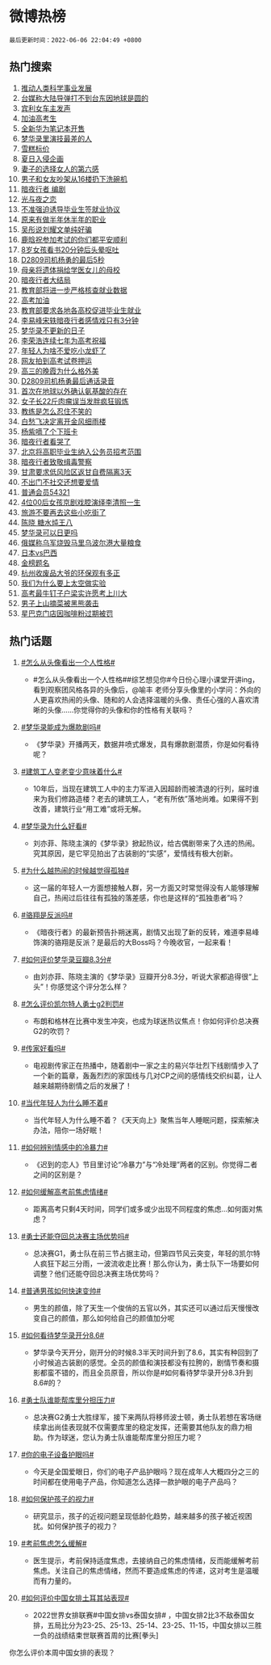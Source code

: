 # 微博热榜

`最后更新时间：2022-06-06 22:04:49 +0800`

## 热门搜索

1. [推动人类科学事业发展](https://m.weibo.cn/search?containerid=100103type%3D1%26t%3D10%26q%3D%23%E6%8E%A8%E5%8A%A8%E4%BA%BA%E7%B1%BB%E7%A7%91%E5%AD%A6%E4%BA%8B%E4%B8%9A%E5%8F%91%E5%B1%95%23&stream_entry_id=51&isnewpage=1&extparam=seat%3D1%26filter_type%3Drealtimehot%26c_type%3D51%26pos%3D0%26dgr%3D0%26cate%3D10103%26display_time%3D1654524287%26pre_seqid%3D1654524226250014740313&luicode=10000011&lfid=106003type%253D25%2526t%253D3%2526disable_hot%253D1%2526filter_type%253Drealtimehot)
1. [台媒称大陆导弹打不到台东因地球是圆的](https://m.weibo.cn/search?containerid=100103type%3D1%26t%3D10%26q%3D%23%E5%8F%B0%E5%AA%92%E7%A7%B0%E5%A4%A7%E9%99%86%E5%AF%BC%E5%BC%B9%E6%89%93%E4%B8%8D%E5%88%B0%E5%8F%B0%E4%B8%9C%E5%9B%A0%E5%9C%B0%E7%90%83%E6%98%AF%E5%9C%86%E7%9A%84%23&stream_entry_id=31&isnewpage=1&extparam=seat%3D1%26dgr%3D0%26flag%3D1%26cate%3D0%26filter_type%3Drealtimehot%26c_type%3D31%26pos%3D0%26realpos%3D1%26lcate%3D5001%26display_time%3D1654524287%26pre_seqid%3D1654524226250014740313&luicode=10000011&lfid=106003type%253D25%2526t%253D3%2526disable_hot%253D1%2526filter_type%253Drealtimehot)
1. [宾利女车主发声](https://m.weibo.cn/search?containerid=100103type%3D1%26t%3D10%26q%3D%23%E5%AE%BE%E5%88%A9%E5%A5%B3%E8%BD%A6%E4%B8%BB%E5%8F%91%E5%A3%B0%23&stream_entry_id=31&isnewpage=1&extparam=seat%3D1%26dgr%3D0%26flag%3D1%26cate%3D0%26filter_type%3Drealtimehot%26c_type%3D31%26pos%3D1%26realpos%3D2%26lcate%3D5001%26display_time%3D1654524287%26pre_seqid%3D1654524226250014740313&luicode=10000011&lfid=106003type%253D25%2526t%253D3%2526disable_hot%253D1%2526filter_type%253Drealtimehot)
1. [加油高考生](https://m.weibo.cn/search?containerid=100103type%3D1%26t%3D10%26q%3D%23%E5%8A%A0%E6%B2%B9%E9%AB%98%E8%80%83%E7%94%9F%23&stream_entry_id=31&isnewpage=1&extparam=seat%3D1%26dgr%3D0%26flag%3D16%26cate%3D0%26filter_type%3Drealtimehot%26c_type%3D31%26pos%3D2%26realpos%3D3%26lcate%3D5001%26display_time%3D1654524287%26pre_seqid%3D1654524226250014740313&luicode=10000011&lfid=106003type%253D25%2526t%253D3%2526disable_hot%253D1%2526filter_type%253Drealtimehot)
1. [全新华为笔记本开售](https://m.weibo.cn/search?containerid=100103type%3D1%26t%3D10%26q%3D%23%E5%85%A8%E6%96%B0%E5%8D%8E%E4%B8%BA%E7%AC%94%E8%AE%B0%E6%9C%AC%E5%BC%80%E5%94%AE%23&stream_entry_id=31&isnewpage=1&extparam=seat%3D1%26adid%3D155985%26dgr%3D0%26cate%3D0%26filter_type%3Drealtimehot%26c_type%3D31%26pos%3D3%26lcate%3D5001%26topic_ad%3D1%26display_time%3D1654524287%26pre_seqid%3D1654524226250014740313&luicode=10000011&lfid=106003type%253D25%2526t%253D3%2526disable_hot%253D1%2526filter_type%253Drealtimehot)
1. [梦华录里演技最差的人](https://m.weibo.cn/search?containerid=100103type%3D1%26t%3D10%26q%3D%23%E6%A2%A6%E5%8D%8E%E5%BD%95%E9%87%8C%E6%BC%94%E6%8A%80%E6%9C%80%E5%B7%AE%E7%9A%84%E4%BA%BA%23&stream_entry_id=31&isnewpage=1&extparam=seat%3D1%26dgr%3D0%26flag%3D16%26cate%3D0%26filter_type%3Drealtimehot%26c_type%3D31%26pos%3D4%26realpos%3D4%26lcate%3D5001%26display_time%3D1654524287%26pre_seqid%3D1654524226250014740313&luicode=10000011&lfid=106003type%253D25%2526t%253D3%2526disable_hot%253D1%2526filter_type%253Drealtimehot)
1. [雪糕标价](https://m.weibo.cn/search?containerid=100103type%3D1%26t%3D10%26q%3D%E9%9B%AA%E7%B3%95%E6%A0%87%E4%BB%B7&stream_entry_id=31&isnewpage=1&extparam=seat%3D1%26dgr%3D0%26flag%3D1%26cate%3D0%26filter_type%3Drealtimehot%26c_type%3D31%26pos%3D5%26realpos%3D5%26lcate%3D5001%26display_time%3D1654524287%26pre_seqid%3D1654524226250014740313&luicode=10000011&lfid=106003type%253D25%2526t%253D3%2526disable_hot%253D1%2526filter_type%253Drealtimehot)
1. [夏日入侵企画](https://m.weibo.cn/search?containerid=100103type%3D1%26t%3D10%26q%3D%E5%A4%8F%E6%97%A5%E5%85%A5%E4%BE%B5%E4%BC%81%E7%94%BB&stream_entry_id=31&isnewpage=1&extparam=seat%3D1%26dgr%3D0%26flag%3D1%26cate%3D0%26filter_type%3Drealtimehot%26c_type%3D31%26pos%3D6%26realpos%3D6%26lcate%3D5001%26display_time%3D1654524287%26pre_seqid%3D1654524226250014740313&luicode=10000011&lfid=106003type%253D25%2526t%253D3%2526disable_hot%253D1%2526filter_type%253Drealtimehot)
1. [妻子的选择女人的第六感](https://m.weibo.cn/search?containerid=100103type%3D1%26t%3D10%26q%3D%23%E5%A6%BB%E5%AD%90%E7%9A%84%E9%80%89%E6%8B%A9%E5%A5%B3%E4%BA%BA%E7%9A%84%E7%AC%AC%E5%85%AD%E6%84%9F%23&stream_entry_id=31&isnewpage=1&extparam=seat%3D1%26adid%3D156707%26dgr%3D0%26cate%3D0%26filter_type%3Drealtimehot%26c_type%3D31%26pos%3D7%26lcate%3D5001%26display_time%3D1654524287%26pre_seqid%3D1654524226250014740313&luicode=10000011&lfid=106003type%253D25%2526t%253D3%2526disable_hot%253D1%2526filter_type%253Drealtimehot)
1. [男子和女友吵架从16楼扔下洗碗机](https://m.weibo.cn/search?containerid=100103type%3D1%26t%3D10%26q%3D%23%E7%94%B7%E5%AD%90%E5%92%8C%E5%A5%B3%E5%8F%8B%E5%90%B5%E6%9E%B6%E4%BB%8E16%E6%A5%BC%E6%89%94%E4%B8%8B%E6%B4%97%E7%A2%97%E6%9C%BA%23&stream_entry_id=31&isnewpage=1&extparam=seat%3D1%26dgr%3D0%26flag%3D0%26cate%3D0%26filter_type%3Drealtimehot%26c_type%3D31%26pos%3D8%26realpos%3D7%26lcate%3D5001%26display_time%3D1654524287%26pre_seqid%3D1654524226250014740313&luicode=10000011&lfid=106003type%253D25%2526t%253D3%2526disable_hot%253D1%2526filter_type%253Drealtimehot)
1. [暗夜行者 编剧](https://m.weibo.cn/search?containerid=100103type%3D1%26t%3D10%26q%3D%E6%9A%97%E5%A4%9C%E8%A1%8C%E8%80%85+%E7%BC%96%E5%89%A7&stream_entry_id=31&isnewpage=1&extparam=seat%3D1%26dgr%3D0%26flag%3D1%26cate%3D0%26filter_type%3Drealtimehot%26c_type%3D31%26pos%3D9%26realpos%3D8%26lcate%3D5001%26display_time%3D1654524287%26pre_seqid%3D1654524226250014740313&luicode=10000011&lfid=106003type%253D25%2526t%253D3%2526disable_hot%253D1%2526filter_type%253Drealtimehot)
1. [光与夜之恋](https://m.weibo.cn/search?containerid=100103type%3D1%26t%3D10%26q%3D%E5%85%89%E4%B8%8E%E5%A4%9C%E4%B9%8B%E6%81%8B&stream_entry_id=31&isnewpage=1&extparam=seat%3D1%26dgr%3D0%26flag%3D1%26cate%3D0%26filter_type%3Drealtimehot%26c_type%3D31%26pos%3D10%26realpos%3D9%26lcate%3D5001%26display_time%3D1654524287%26pre_seqid%3D1654524226250014740313&luicode=10000011&lfid=106003type%253D25%2526t%253D3%2526disable_hot%253D1%2526filter_type%253Drealtimehot)
1. [不准强迫诱导毕业生签就业协议](https://m.weibo.cn/search?containerid=100103type%3D1%26t%3D10%26q%3D%23%E4%B8%8D%E5%87%86%E5%BC%BA%E8%BF%AB%E8%AF%B1%E5%AF%BC%E6%AF%95%E4%B8%9A%E7%94%9F%E7%AD%BE%E5%B0%B1%E4%B8%9A%E5%8D%8F%E8%AE%AE%23&stream_entry_id=31&isnewpage=1&extparam=seat%3D1%26dgr%3D0%26flag%3D0%26cate%3D0%26filter_type%3Drealtimehot%26c_type%3D31%26pos%3D11%26realpos%3D10%26lcate%3D5001%26display_time%3D1654524287%26pre_seqid%3D1654524226250014740313&luicode=10000011&lfid=106003type%253D25%2526t%253D3%2526disable_hot%253D1%2526filter_type%253Drealtimehot)
1. [原来有做半年休半年的职业](https://m.weibo.cn/search?containerid=100103type%3D1%26t%3D10%26q%3D%23%E5%8E%9F%E6%9D%A5%E6%9C%89%E5%81%9A%E5%8D%8A%E5%B9%B4%E4%BC%91%E5%8D%8A%E5%B9%B4%E7%9A%84%E8%81%8C%E4%B8%9A%23&stream_entry_id=31&isnewpage=1&extparam=seat%3D1%26dgr%3D0%26flag%3D0%26cate%3D0%26filter_type%3Drealtimehot%26c_type%3D31%26pos%3D12%26realpos%3D11%26lcate%3D5001%26display_time%3D1654524287%26pre_seqid%3D1654524226250014740313&luicode=10000011&lfid=106003type%253D25%2526t%253D3%2526disable_hot%253D1%2526filter_type%253Drealtimehot)
1. [吴彤说刘耀文单纯好骗](https://m.weibo.cn/search?containerid=100103type%3D1%26t%3D10%26q%3D%23%E5%90%B4%E5%BD%A4%E8%AF%B4%E5%88%98%E8%80%80%E6%96%87%E5%8D%95%E7%BA%AF%E5%A5%BD%E9%AA%97%23&stream_entry_id=31&isnewpage=1&extparam=seat%3D1%26dgr%3D0%26flag%3D1%26cate%3D0%26filter_type%3Drealtimehot%26c_type%3D31%26pos%3D13%26realpos%3D12%26lcate%3D5001%26display_time%3D1654524287%26pre_seqid%3D1654524226250014740313&luicode=10000011&lfid=106003type%253D25%2526t%253D3%2526disable_hot%253D1%2526filter_type%253Drealtimehot)
1. [鹿晗祝参加考试的你们都平安顺利](https://m.weibo.cn/search?containerid=100103type%3D1%26t%3D10%26q%3D%23%E9%B9%BF%E6%99%97%E7%A5%9D%E5%8F%82%E5%8A%A0%E8%80%83%E8%AF%95%E7%9A%84%E4%BD%A0%E4%BB%AC%E9%83%BD%E5%B9%B3%E5%AE%89%E9%A1%BA%E5%88%A9%23&stream_entry_id=31&isnewpage=1&extparam=seat%3D1%26dgr%3D0%26flag%3D1%26cate%3D0%26filter_type%3Drealtimehot%26c_type%3D31%26pos%3D14%26realpos%3D13%26lcate%3D5001%26display_time%3D1654524287%26pre_seqid%3D1654524226250014740313&luicode=10000011&lfid=106003type%253D25%2526t%253D3%2526disable_hot%253D1%2526filter_type%253Drealtimehot)
1. [8岁女孩看书20分钟后头晕呕吐](https://m.weibo.cn/search?containerid=100103type%3D1%26t%3D10%26q%3D%238%E5%B2%81%E5%A5%B3%E5%AD%A9%E7%9C%8B%E4%B9%A620%E5%88%86%E9%92%9F%E5%90%8E%E5%A4%B4%E6%99%95%E5%91%95%E5%90%90%23&stream_entry_id=31&isnewpage=1&extparam=seat%3D1%26dgr%3D0%26flag%3D1%26cate%3D0%26filter_type%3Drealtimehot%26c_type%3D31%26pos%3D15%26realpos%3D14%26lcate%3D5001%26display_time%3D1654524287%26pre_seqid%3D1654524226250014740313&luicode=10000011&lfid=106003type%253D25%2526t%253D3%2526disable_hot%253D1%2526filter_type%253Drealtimehot)
1. [D2809司机杨勇的最后5秒](https://m.weibo.cn/search?containerid=100103type%3D1%26t%3D10%26q%3D%23D2809%E5%8F%B8%E6%9C%BA%E6%9D%A8%E5%8B%87%E7%9A%84%E6%9C%80%E5%90%8E5%E7%A7%92%23&stream_entry_id=31&isnewpage=1&extparam=seat%3D1%26adid%3D156840%26dgr%3D0%26flag%3D0%26cate%3D0%26filter_type%3Drealtimehot%26c_type%3D31%26pos%3D16%26realpos%3D15%26lcate%3D5001%26display_time%3D1654524287%26pre_seqid%3D1654524226250014740313&luicode=10000011&lfid=106003type%253D25%2526t%253D3%2526disable_hot%253D1%2526filter_type%253Drealtimehot)
1. [母亲将遗体捐给学医女儿的母校](https://m.weibo.cn/search?containerid=100103type%3D1%26t%3D10%26q%3D%23%E6%AF%8D%E4%BA%B2%E5%B0%86%E9%81%97%E4%BD%93%E6%8D%90%E7%BB%99%E5%AD%A6%E5%8C%BB%E5%A5%B3%E5%84%BF%E7%9A%84%E6%AF%8D%E6%A0%A1%23&stream_entry_id=31&isnewpage=1&extparam=seat%3D1%26dgr%3D0%26flag%3D1%26cate%3D0%26filter_type%3Drealtimehot%26c_type%3D31%26pos%3D17%26realpos%3D16%26lcate%3D5001%26display_time%3D1654524287%26pre_seqid%3D1654524226250014740313&luicode=10000011&lfid=106003type%253D25%2526t%253D3%2526disable_hot%253D1%2526filter_type%253Drealtimehot)
1. [暗夜行者大结局](http://m.weibo.cn/c/wbox?&id=j84w2uenjc&roomid=10158&q=%23%E6%9A%97%E5%A4%9C%E8%A1%8C%E8%80%85%E5%A4%A7%E7%BB%93%E5%B1%80%23&extparam=seat%3D1%26dgr%3D0%26flag%3D1%26cate%3D0%26filter_type%3Drealtimehot%26c_type%3D31%26pos%3D18%26realpos%3D17%26lcate%3D5001%26display_time%3D1654524287%26pre_seqid%3D1654524226250014740313&luicode=10000011&lfid=106003type%253D25%2526t%253D3%2526disable_hot%253D1%2526filter_type%253Drealtimehot)
1. [教育部将进一步严格核查就业数据](https://m.weibo.cn/search?containerid=100103type%3D1%26t%3D10%26q%3D%23%E6%95%99%E8%82%B2%E9%83%A8%E5%B0%86%E8%BF%9B%E4%B8%80%E6%AD%A5%E4%B8%A5%E6%A0%BC%E6%A0%B8%E6%9F%A5%E5%B0%B1%E4%B8%9A%E6%95%B0%E6%8D%AE%23&stream_entry_id=31&isnewpage=1&extparam=seat%3D1%26dgr%3D0%26flag%3D1%26cate%3D0%26filter_type%3Drealtimehot%26c_type%3D31%26pos%3D19%26realpos%3D18%26lcate%3D5001%26display_time%3D1654524287%26pre_seqid%3D1654524226250014740313&luicode=10000011&lfid=106003type%253D25%2526t%253D3%2526disable_hot%253D1%2526filter_type%253Drealtimehot)
1. [高考加油](https://m.weibo.cn/search?containerid=100103type%3D1%26t%3D10%26q%3D%E9%AB%98%E8%80%83%E5%8A%A0%E6%B2%B9&stream_entry_id=31&isnewpage=1&extparam=seat%3D1%26dgr%3D0%26flag%3D1%26cate%3D0%26filter_type%3Drealtimehot%26c_type%3D31%26pos%3D20%26realpos%3D19%26lcate%3D5001%26display_time%3D1654524287%26pre_seqid%3D1654524226250014740313&luicode=10000011&lfid=106003type%253D25%2526t%253D3%2526disable_hot%253D1%2526filter_type%253Drealtimehot)
1. [教育部要求各地各高校促进毕业生就业](https://m.weibo.cn/search?containerid=100103type%3D1%26t%3D10%26q%3D%23%E6%95%99%E8%82%B2%E9%83%A8%E8%A6%81%E6%B1%82%E5%90%84%E5%9C%B0%E5%90%84%E9%AB%98%E6%A0%A1%E4%BF%83%E8%BF%9B%E6%AF%95%E4%B8%9A%E7%94%9F%E5%B0%B1%E4%B8%9A%23&stream_entry_id=31&isnewpage=1&extparam=seat%3D1%26dgr%3D0%26flag%3D0%26cate%3D0%26filter_type%3Drealtimehot%26c_type%3D31%26pos%3D21%26realpos%3D20%26lcate%3D5001%26display_time%3D1654524287%26pre_seqid%3D1654524226250014740313&luicode=10000011&lfid=106003type%253D25%2526t%253D3%2526disable_hot%253D1%2526filter_type%253Drealtimehot)
1. [李易峰宋轶暗夜行者感情戏只有3分钟](https://m.weibo.cn/search?containerid=100103type%3D1%26t%3D10%26q%3D%23%E6%9D%8E%E6%98%93%E5%B3%B0%E5%AE%8B%E8%BD%B6%E6%9A%97%E5%A4%9C%E8%A1%8C%E8%80%85%E6%84%9F%E6%83%85%E6%88%8F%E5%8F%AA%E6%9C%893%E5%88%86%E9%92%9F%23&stream_entry_id=31&isnewpage=1&extparam=seat%3D1%26dgr%3D0%26flag%3D1%26cate%3D0%26filter_type%3Drealtimehot%26c_type%3D31%26pos%3D22%26realpos%3D21%26lcate%3D5001%26display_time%3D1654524287%26pre_seqid%3D1654524226250014740313&luicode=10000011&lfid=106003type%253D25%2526t%253D3%2526disable_hot%253D1%2526filter_type%253Drealtimehot)
1. [梦华录不更新的日子](https://m.weibo.cn/search?containerid=100103type%3D1%26t%3D10%26q%3D%23%E6%A2%A6%E5%8D%8E%E5%BD%95%E4%B8%8D%E6%9B%B4%E6%96%B0%E7%9A%84%E6%97%A5%E5%AD%90%23&stream_entry_id=31&isnewpage=1&extparam=seat%3D1%26dgr%3D0%26flag%3D1%26cate%3D0%26filter_type%3Drealtimehot%26c_type%3D31%26pos%3D23%26realpos%3D22%26lcate%3D5001%26display_time%3D1654524287%26pre_seqid%3D1654524226250014740313&luicode=10000011&lfid=106003type%253D25%2526t%253D3%2526disable_hot%253D1%2526filter_type%253Drealtimehot)
1. [李荣浩连续七年为高考祝福](https://m.weibo.cn/search?containerid=100103type%3D1%26t%3D10%26q%3D%23%E6%9D%8E%E8%8D%A3%E6%B5%A9%E8%BF%9E%E7%BB%AD%E4%B8%83%E5%B9%B4%E4%B8%BA%E9%AB%98%E8%80%83%E7%A5%9D%E7%A6%8F%23&stream_entry_id=31&isnewpage=1&extparam=seat%3D1%26dgr%3D0%26flag%3D0%26cate%3D0%26filter_type%3Drealtimehot%26c_type%3D31%26pos%3D24%26realpos%3D23%26lcate%3D5001%26display_time%3D1654524287%26pre_seqid%3D1654524226250014740313&luicode=10000011&lfid=106003type%253D25%2526t%253D3%2526disable_hot%253D1%2526filter_type%253Drealtimehot)
1. [年轻人为啥不爱吃小龙虾了](https://m.weibo.cn/search?containerid=100103type%3D1%26t%3D10%26q%3D%23%E5%B9%B4%E8%BD%BB%E4%BA%BA%E4%B8%BA%E5%95%A5%E4%B8%8D%E7%88%B1%E5%90%83%E5%B0%8F%E9%BE%99%E8%99%BE%E4%BA%86%23&stream_entry_id=31&isnewpage=1&extparam=seat%3D1%26dgr%3D0%26flag%3D1%26cate%3D0%26filter_type%3Drealtimehot%26c_type%3D31%26pos%3D25%26realpos%3D24%26lcate%3D5001%26display_time%3D1654524287%26pre_seqid%3D1654524226250014740313&luicode=10000011&lfid=106003type%253D25%2526t%253D3%2526disable_hot%253D1%2526filter_type%253Drealtimehot)
1. [网友拍到高考试卷押运](https://m.weibo.cn/search?containerid=100103type%3D1%26t%3D10%26q%3D%23%E7%BD%91%E5%8F%8B%E6%8B%8D%E5%88%B0%E9%AB%98%E8%80%83%E8%AF%95%E5%8D%B7%E6%8A%BC%E8%BF%90%23&stream_entry_id=31&isnewpage=1&extparam=seat%3D1%26dgr%3D0%26flag%3D2%26cate%3D0%26filter_type%3Drealtimehot%26c_type%3D31%26pos%3D26%26realpos%3D25%26lcate%3D5001%26display_time%3D1654524287%26pre_seqid%3D1654524226250014740313&luicode=10000011&lfid=106003type%253D25%2526t%253D3%2526disable_hot%253D1%2526filter_type%253Drealtimehot)
1. [高三的晚霞为什么格外美](https://m.weibo.cn/search?containerid=100103type%3D1%26t%3D10%26q%3D%23%E9%AB%98%E4%B8%89%E7%9A%84%E6%99%9A%E9%9C%9E%E4%B8%BA%E4%BB%80%E4%B9%88%E6%A0%BC%E5%A4%96%E7%BE%8E%23&stream_entry_id=31&isnewpage=1&extparam=seat%3D1%26dgr%3D0%26flag%3D0%26cate%3D0%26filter_type%3Drealtimehot%26c_type%3D31%26pos%3D27%26realpos%3D26%26lcate%3D5001%26display_time%3D1654524287%26pre_seqid%3D1654524226250014740313&luicode=10000011&lfid=106003type%253D25%2526t%253D3%2526disable_hot%253D1%2526filter_type%253Drealtimehot)
1. [D2809司机杨勇最后通话录音](https://m.weibo.cn/search?containerid=100103type%3D1%26t%3D10%26q%3D%23D2809%E5%8F%B8%E6%9C%BA%E6%9D%A8%E5%8B%87%E6%9C%80%E5%90%8E%E9%80%9A%E8%AF%9D%E5%BD%95%E9%9F%B3%23&stream_entry_id=31&isnewpage=1&extparam=seat%3D1%26dgr%3D0%26flag%3D0%26cate%3D0%26filter_type%3Drealtimehot%26c_type%3D31%26pos%3D28%26realpos%3D27%26lcate%3D5001%26display_time%3D1654524287%26pre_seqid%3D1654524226250014740313&luicode=10000011&lfid=106003type%253D25%2526t%253D3%2526disable_hot%253D1%2526filter_type%253Drealtimehot)
1. [首次在地球以外确认氨基酸的存在](https://m.weibo.cn/search?containerid=100103type%3D1%26t%3D10%26q%3D%23%E9%A6%96%E6%AC%A1%E5%9C%A8%E5%9C%B0%E7%90%83%E4%BB%A5%E5%A4%96%E7%A1%AE%E8%AE%A4%E6%B0%A8%E5%9F%BA%E9%85%B8%E7%9A%84%E5%AD%98%E5%9C%A8%23&stream_entry_id=31&isnewpage=1&extparam=seat%3D1%26dgr%3D0%26flag%3D0%26cate%3D0%26filter_type%3Drealtimehot%26c_type%3D31%26pos%3D29%26realpos%3D28%26lcate%3D5001%26display_time%3D1654524287%26pre_seqid%3D1654524226250014740313&luicode=10000011&lfid=106003type%253D25%2526t%253D3%2526disable_hot%253D1%2526filter_type%253Drealtimehot)
1. [女子长22斤肉瘤误当发胖疯狂锻炼](https://m.weibo.cn/search?containerid=100103type%3D1%26t%3D10%26q%3D%23%E5%A5%B3%E5%AD%90%E9%95%BF22%E6%96%A4%E8%82%89%E7%98%A4%E8%AF%AF%E5%BD%93%E5%8F%91%E8%83%96%E7%96%AF%E7%8B%82%E9%94%BB%E7%82%BC%23&stream_entry_id=31&isnewpage=1&extparam=seat%3D1%26dgr%3D0%26flag%3D0%26cate%3D0%26filter_type%3Drealtimehot%26c_type%3D31%26pos%3D30%26realpos%3D29%26lcate%3D5001%26display_time%3D1654524287%26pre_seqid%3D1654524226250014740313&luicode=10000011&lfid=106003type%253D25%2526t%253D3%2526disable_hot%253D1%2526filter_type%253Drealtimehot)
1. [教练是怎么忍住不笑的](https://m.weibo.cn/search?containerid=100103type%3D1%26t%3D10%26q%3D%23%E6%95%99%E7%BB%83%E6%98%AF%E6%80%8E%E4%B9%88%E5%BF%8D%E4%BD%8F%E4%B8%8D%E7%AC%91%E7%9A%84%23&stream_entry_id=31&isnewpage=1&extparam=seat%3D1%26dgr%3D0%26flag%3D1%26cate%3D0%26filter_type%3Drealtimehot%26c_type%3D31%26pos%3D31%26realpos%3D30%26lcate%3D5001%26display_time%3D1654524287%26pre_seqid%3D1654524226250014740313&luicode=10000011&lfid=106003type%253D25%2526t%253D3%2526disable_hot%253D1%2526filter_type%253Drealtimehot)
1. [白愁飞决定离开金风细雨楼](https://m.weibo.cn/search?containerid=100103type%3D1%26t%3D10%26q%3D%23%E7%99%BD%E6%84%81%E9%A3%9E%E5%86%B3%E5%AE%9A%E7%A6%BB%E5%BC%80%E9%87%91%E9%A3%8E%E7%BB%86%E9%9B%A8%E6%A5%BC%23&stream_entry_id=31&isnewpage=1&extparam=seat%3D1%26dgr%3D0%26flag%3D1%26cate%3D0%26filter_type%3Drealtimehot%26c_type%3D31%26pos%3D32%26realpos%3D31%26lcate%3D5001%26display_time%3D1654524287%26pre_seqid%3D1654524226250014740313&luicode=10000011&lfid=106003type%253D25%2526t%253D3%2526disable_hot%253D1%2526filter_type%253Drealtimehot)
1. [杨紫嘀了个下班卡](https://m.weibo.cn/search?containerid=100103type%3D1%26t%3D10%26q%3D%23%E6%9D%A8%E7%B4%AB%E5%98%80%E4%BA%86%E4%B8%AA%E4%B8%8B%E7%8F%AD%E5%8D%A1%23&stream_entry_id=31&isnewpage=1&extparam=seat%3D1%26dgr%3D0%26flag%3D1%26cate%3D0%26filter_type%3Drealtimehot%26c_type%3D31%26pos%3D33%26realpos%3D32%26lcate%3D5001%26display_time%3D1654524287%26pre_seqid%3D1654524226250014740313&luicode=10000011&lfid=106003type%253D25%2526t%253D3%2526disable_hot%253D1%2526filter_type%253Drealtimehot)
1. [暗夜行者看哭了](https://m.weibo.cn/search?containerid=100103type%3D1%26t%3D10%26q%3D%E6%9A%97%E5%A4%9C%E8%A1%8C%E8%80%85%E7%9C%8B%E5%93%AD%E4%BA%86&stream_entry_id=31&isnewpage=1&extparam=seat%3D1%26dgr%3D0%26flag%3D1%26cate%3D0%26filter_type%3Drealtimehot%26c_type%3D31%26pos%3D34%26realpos%3D33%26lcate%3D5001%26display_time%3D1654524287%26pre_seqid%3D1654524226250014740313&luicode=10000011&lfid=106003type%253D25%2526t%253D3%2526disable_hot%253D1%2526filter_type%253Drealtimehot)
1. [北京将高职毕业生纳入公务员招考范围](https://m.weibo.cn/search?containerid=100103type%3D1%26t%3D10%26q%3D%23%E5%8C%97%E4%BA%AC%E5%B0%86%E9%AB%98%E8%81%8C%E6%AF%95%E4%B8%9A%E7%94%9F%E7%BA%B3%E5%85%A5%E5%85%AC%E5%8A%A1%E5%91%98%E6%8B%9B%E8%80%83%E8%8C%83%E5%9B%B4%23&stream_entry_id=31&isnewpage=1&extparam=seat%3D1%26dgr%3D0%26flag%3D0%26cate%3D0%26filter_type%3Drealtimehot%26c_type%3D31%26pos%3D35%26realpos%3D34%26lcate%3D5001%26display_time%3D1654524287%26pre_seqid%3D1654524226250014740313&luicode=10000011&lfid=106003type%253D25%2526t%253D3%2526disable_hot%253D1%2526filter_type%253Drealtimehot)
1. [暗夜行者致敬缉毒警察](https://m.weibo.cn/search?containerid=100103type%3D1%26t%3D10%26q%3D%E6%9A%97%E5%A4%9C%E8%A1%8C%E8%80%85%E8%87%B4%E6%95%AC%E7%BC%89%E6%AF%92%E8%AD%A6%E5%AF%9F&stream_entry_id=31&isnewpage=1&extparam=seat%3D1%26dgr%3D0%26flag%3D1%26cate%3D0%26filter_type%3Drealtimehot%26c_type%3D31%26pos%3D36%26realpos%3D35%26lcate%3D5001%26display_time%3D1654524287%26pre_seqid%3D1654524226250014740313&luicode=10000011&lfid=106003type%253D25%2526t%253D3%2526disable_hot%253D1%2526filter_type%253Drealtimehot)
1. [甘肃要求低风险区返甘自费隔离3天](https://m.weibo.cn/search?containerid=100103type%3D1%26t%3D10%26q%3D%23%E7%94%98%E8%82%83%E8%A6%81%E6%B1%82%E4%BD%8E%E9%A3%8E%E9%99%A9%E5%8C%BA%E8%BF%94%E7%94%98%E8%87%AA%E8%B4%B9%E9%9A%94%E7%A6%BB3%E5%A4%A9%23&stream_entry_id=31&isnewpage=1&extparam=seat%3D1%26dgr%3D0%26flag%3D1%26cate%3D0%26filter_type%3Drealtimehot%26c_type%3D31%26pos%3D37%26realpos%3D36%26lcate%3D5001%26display_time%3D1654524287%26pre_seqid%3D1654524226250014740313&luicode=10000011&lfid=106003type%253D25%2526t%253D3%2526disable_hot%253D1%2526filter_type%253Drealtimehot)
1. [不出门不社交还想要爱情](https://m.weibo.cn/search?containerid=100103type%3D1%26t%3D10%26q%3D%23%E4%B8%8D%E5%87%BA%E9%97%A8%E4%B8%8D%E7%A4%BE%E4%BA%A4%E8%BF%98%E6%83%B3%E8%A6%81%E7%88%B1%E6%83%85%23&stream_entry_id=31&isnewpage=1&extparam=seat%3D1%26dgr%3D0%26flag%3D0%26cate%3D0%26filter_type%3Drealtimehot%26c_type%3D31%26pos%3D38%26realpos%3D37%26lcate%3D5001%26display_time%3D1654524287%26pre_seqid%3D1654524226250014740313&luicode=10000011&lfid=106003type%253D25%2526t%253D3%2526disable_hot%253D1%2526filter_type%253Drealtimehot)
1. [普通会员54321](https://m.weibo.cn/search?containerid=100103type%3D1%26t%3D10%26q%3D%E6%99%AE%E9%80%9A%E4%BC%9A%E5%91%9854321&stream_entry_id=31&isnewpage=1&extparam=seat%3D1%26dgr%3D0%26flag%3D1%26cate%3D0%26filter_type%3Drealtimehot%26c_type%3D31%26pos%3D39%26realpos%3D38%26lcate%3D5001%26display_time%3D1654524287%26pre_seqid%3D1654524226250014740313&luicode=10000011&lfid=106003type%253D25%2526t%253D3%2526disable_hot%253D1%2526filter_type%253Drealtimehot)
1. [4位00后女孩京剧戏腔演绎李清照一生](https://m.weibo.cn/search?containerid=100103type%3D1%26t%3D10%26q%3D%234%E4%BD%8D00%E5%90%8E%E5%A5%B3%E5%AD%A9%E4%BA%AC%E5%89%A7%E6%88%8F%E8%85%94%E6%BC%94%E7%BB%8E%E6%9D%8E%E6%B8%85%E7%85%A7%E4%B8%80%E7%94%9F%23&stream_entry_id=31&isnewpage=1&extparam=seat%3D1%26dgr%3D0%26flag%3D1%26cate%3D0%26filter_type%3Drealtimehot%26c_type%3D31%26pos%3D40%26realpos%3D39%26lcate%3D5001%26display_time%3D1654524287%26pre_seqid%3D1654524226250014740313&luicode=10000011&lfid=106003type%253D25%2526t%253D3%2526disable_hot%253D1%2526filter_type%253Drealtimehot)
1. [旅游不要再去这些小吃街了](https://m.weibo.cn/search?containerid=100103type%3D1%26t%3D10%26q%3D%23%E6%97%85%E6%B8%B8%E4%B8%8D%E8%A6%81%E5%86%8D%E5%8E%BB%E8%BF%99%E4%BA%9B%E5%B0%8F%E5%90%83%E8%A1%97%E4%BA%86%23&stream_entry_id=31&isnewpage=1&extparam=seat%3D1%26dgr%3D0%26flag%3D0%26cate%3D0%26filter_type%3Drealtimehot%26c_type%3D31%26pos%3D41%26realpos%3D40%26lcate%3D5001%26display_time%3D1654524287%26pre_seqid%3D1654524226250014740313&luicode=10000011&lfid=106003type%253D25%2526t%253D3%2526disable_hot%253D1%2526filter_type%253Drealtimehot)
1. [陈晓 糖水炖王八](https://m.weibo.cn/search?containerid=100103type%3D1%26t%3D10%26q%3D%E9%99%88%E6%99%93+%E7%B3%96%E6%B0%B4%E7%82%96%E7%8E%8B%E5%85%AB&stream_entry_id=31&isnewpage=1&extparam=seat%3D1%26dgr%3D0%26flag%3D0%26cate%3D0%26filter_type%3Drealtimehot%26c_type%3D31%26pos%3D42%26realpos%3D41%26lcate%3D5001%26display_time%3D1654524287%26pre_seqid%3D1654524226250014740313&luicode=10000011&lfid=106003type%253D25%2526t%253D3%2526disable_hot%253D1%2526filter_type%253Drealtimehot)
1. [梦华录可以日更吗](https://m.weibo.cn/search?containerid=100103type%3D1%26t%3D10%26q%3D%23%E6%A2%A6%E5%8D%8E%E5%BD%95%E5%8F%AF%E4%BB%A5%E6%97%A5%E6%9B%B4%E5%90%97%23&stream_entry_id=31&isnewpage=1&extparam=seat%3D1%26dgr%3D0%26flag%3D0%26cate%3D0%26filter_type%3Drealtimehot%26c_type%3D31%26pos%3D43%26realpos%3D42%26lcate%3D5001%26display_time%3D1654524287%26pre_seqid%3D1654524226250014740313&luicode=10000011&lfid=106003type%253D25%2526t%253D3%2526disable_hot%253D1%2526filter_type%253Drealtimehot)
1. [俄媒称乌军烧毁马里乌波尔港大量粮食](https://m.weibo.cn/search?containerid=100103type%3D1%26t%3D10%26q%3D%23%E4%BF%84%E5%AA%92%E7%A7%B0%E4%B9%8C%E5%86%9B%E7%83%A7%E6%AF%81%E9%A9%AC%E9%87%8C%E4%B9%8C%E6%B3%A2%E5%B0%94%E6%B8%AF%E5%A4%A7%E9%87%8F%E7%B2%AE%E9%A3%9F%23&stream_entry_id=31&isnewpage=1&extparam=seat%3D1%26dgr%3D0%26flag%3D0%26cate%3D0%26filter_type%3Drealtimehot%26c_type%3D31%26pos%3D44%26realpos%3D43%26lcate%3D5001%26display_time%3D1654524287%26pre_seqid%3D1654524226250014740313&luicode=10000011&lfid=106003type%253D25%2526t%253D3%2526disable_hot%253D1%2526filter_type%253Drealtimehot)
1. [日本vs巴西](http://m.weibo.cn/c/wbox?&id=j84w2uenjc&roomid=10152&q=%23%E6%97%A5%E6%9C%ACvs%E5%B7%B4%E8%A5%BF%23&extparam=seat%3D1%26dgr%3D0%26flag%3D0%26cate%3D0%26filter_type%3Drealtimehot%26c_type%3D31%26pos%3D45%26realpos%3D44%26lcate%3D5001%26display_time%3D1654524287%26pre_seqid%3D1654524226250014740313&luicode=10000011&lfid=106003type%253D25%2526t%253D3%2526disable_hot%253D1%2526filter_type%253Drealtimehot)
1. [金榜题名](https://m.weibo.cn/search?containerid=100103type%3D1%26t%3D10%26q%3D%23%E9%87%91%E6%A6%9C%E9%A2%98%E5%90%8D%23&stream_entry_id=31&isnewpage=1&extparam=seat%3D1%26dgr%3D0%26flag%3D0%26cate%3D0%26filter_type%3Drealtimehot%26c_type%3D31%26pos%3D46%26realpos%3D45%26lcate%3D5001%26display_time%3D1654524287%26pre_seqid%3D1654524226250014740313&luicode=10000011&lfid=106003type%253D25%2526t%253D3%2526disable_hot%253D1%2526filter_type%253Drealtimehot)
1. [杭州收废品大爷的环保观有多正](https://m.weibo.cn/search?containerid=100103type%3D1%26t%3D10%26q%3D%23%E6%9D%AD%E5%B7%9E%E6%94%B6%E5%BA%9F%E5%93%81%E5%A4%A7%E7%88%B7%E7%9A%84%E7%8E%AF%E4%BF%9D%E8%A7%82%E6%9C%89%E5%A4%9A%E6%AD%A3%23&stream_entry_id=31&isnewpage=1&extparam=seat%3D1%26dgr%3D0%26flag%3D1%26cate%3D0%26filter_type%3Drealtimehot%26c_type%3D31%26pos%3D47%26realpos%3D46%26lcate%3D5001%26display_time%3D1654524287%26pre_seqid%3D1654524226250014740313&luicode=10000011&lfid=106003type%253D25%2526t%253D3%2526disable_hot%253D1%2526filter_type%253Drealtimehot)
1. [我们为什么要上太空做实验](https://m.weibo.cn/search?containerid=100103type%3D1%26t%3D10%26q%3D%23%E6%88%91%E4%BB%AC%E4%B8%BA%E4%BB%80%E4%B9%88%E8%A6%81%E4%B8%8A%E5%A4%AA%E7%A9%BA%E5%81%9A%E5%AE%9E%E9%AA%8C%23&stream_entry_id=31&isnewpage=1&extparam=seat%3D1%26dgr%3D0%26flag%3D1%26cate%3D0%26filter_type%3Drealtimehot%26c_type%3D31%26pos%3D48%26realpos%3D47%26lcate%3D5001%26display_time%3D1654524287%26pre_seqid%3D1654524226250014740313&luicode=10000011&lfid=106003type%253D25%2526t%253D3%2526disable_hot%253D1%2526filter_type%253Drealtimehot)
1. [高考最牛钉子户梁实许愿考上川大](https://m.weibo.cn/search?containerid=100103type%3D1%26t%3D10%26q%3D%23%E9%AB%98%E8%80%83%E6%9C%80%E7%89%9B%E9%92%89%E5%AD%90%E6%88%B7%E6%A2%81%E5%AE%9E%E8%AE%B8%E6%84%BF%E8%80%83%E4%B8%8A%E5%B7%9D%E5%A4%A7%23&stream_entry_id=31&isnewpage=1&extparam=seat%3D1%26dgr%3D0%26flag%3D0%26cate%3D0%26filter_type%3Drealtimehot%26c_type%3D31%26pos%3D49%26realpos%3D48%26lcate%3D5001%26display_time%3D1654524287%26pre_seqid%3D1654524226250014740313&luicode=10000011&lfid=106003type%253D25%2526t%253D3%2526disable_hot%253D1%2526filter_type%253Drealtimehot)
1. [男子上山摘菜被黑熊袭击](https://m.weibo.cn/search?containerid=100103type%3D1%26t%3D10%26q%3D%23%E7%94%B7%E5%AD%90%E4%B8%8A%E5%B1%B1%E6%91%98%E8%8F%9C%E8%A2%AB%E9%BB%91%E7%86%8A%E8%A2%AD%E5%87%BB%23&stream_entry_id=31&isnewpage=1&extparam=seat%3D1%26dgr%3D0%26flag%3D0%26cate%3D0%26filter_type%3Drealtimehot%26c_type%3D31%26pos%3D50%26realpos%3D49%26lcate%3D5001%26display_time%3D1654524287%26pre_seqid%3D1654524226250014740313&luicode=10000011&lfid=106003type%253D25%2526t%253D3%2526disable_hot%253D1%2526filter_type%253Drealtimehot)
1. [星巴克门店因咖啡粉过期被罚](https://m.weibo.cn/search?containerid=100103type%3D1%26t%3D10%26q%3D%23%E6%98%9F%E5%B7%B4%E5%85%8B%E9%97%A8%E5%BA%97%E5%9B%A0%E5%92%96%E5%95%A1%E7%B2%89%E8%BF%87%E6%9C%9F%E8%A2%AB%E7%BD%9A%23&stream_entry_id=31&isnewpage=1&extparam=seat%3D1%26dgr%3D0%26flag%3D0%26cate%3D0%26filter_type%3Drealtimehot%26c_type%3D31%26pos%3D51%26realpos%3D50%26lcate%3D5001%26display_time%3D1654524287%26pre_seqid%3D1654524226250014740313&luicode=10000011&lfid=106003type%253D25%2526t%253D3%2526disable_hot%253D1%2526filter_type%253Drealtimehot)

## 热门话题

1. [#怎么从头像看出一个人性格#](https://m.weibo.cn/search?containerid=231522type%3D1%26t%3D10%26q%3D%23%E6%80%8E%E4%B9%88%E4%BB%8E%E5%A4%B4%E5%83%8F%E7%9C%8B%E5%87%BA%E4%B8%80%E4%B8%AA%E4%BA%BA%E6%80%A7%E6%A0%BC%23&stream_entry_id=128&isnewpage=1&extparam=seat%3D1%26cate%3D5004%26dgr%3D0%26c_type%3D128%26pos%3D1-0-0%26unitid%3D1654494365154%26lcate%3D5004%26display_time%3D1654524289%26pre_seqid%3D165452428981302889307&luicode=10000011&lfid=231648_-_4)
    - #怎么从头像看出一个人性格##综艺想见你#今日份心理小课堂开讲ing，看到观察团风格各异的头像后，@喻丰 老师分享头像里的小学问：外向的人更喜欢热闹的头像、随和的人会选择温暖的头像、责任心强的人喜欢清晰的头像……你觉得你的头像和你的性格有关联吗？

1. [#梦华录能成为爆款剧吗#](https://m.weibo.cn/search?containerid=231522type%3D1%26t%3D10%26q%3D%23%E6%A2%A6%E5%8D%8E%E5%BD%95%E8%83%BD%E6%88%90%E4%B8%BA%E7%88%86%E6%AC%BE%E5%89%A7%E5%90%97%23&stream_entry_id=128&isnewpage=1&extparam=seat%3D1%26cate%3D5004%26dgr%3D0%26c_type%3D128%26pos%3D1-0-1%26unitid%3D44103%26lcate%3D5004%26display_time%3D1654524289%26pre_seqid%3D165452428981302889307&luicode=10000011&lfid=231648_-_4)
    - 《梦华录》开播两天，数据井喷式爆发，具有爆款剧潜质，你是如何看待呢？

1. [#建筑工人变老变少意味着什么#](https://m.weibo.cn/search?containerid=231522type%3D1%26t%3D10%26q%3D%23%E5%BB%BA%E7%AD%91%E5%B7%A5%E4%BA%BA%E5%8F%98%E8%80%81%E5%8F%98%E5%B0%91%E6%84%8F%E5%91%B3%E7%9D%80%E4%BB%80%E4%B9%88%23&stream_entry_id=128&isnewpage=1&extparam=seat%3D1%26cate%3D5004%26dgr%3D0%26c_type%3D128%26pos%3D1-0-2%26unitid%3D44127%26lcate%3D5004%26display_time%3D1654524289%26pre_seqid%3D165452428981302889307&luicode=10000011&lfid=231648_-_4)
    - 10年后，当现在建筑工人中的主力军进入因超龄而被清退的行列，届时谁来为我们修路造楼？老去的建筑工人，“老有所依”落地尚难。如果得不到改善，建筑行业“用工难”或将无解。

1. [#梦华录为什么好看#](https://m.weibo.cn/search?containerid=231522type%3D1%26t%3D10%26q%3D%23%E6%A2%A6%E5%8D%8E%E5%BD%95%E4%B8%BA%E4%BB%80%E4%B9%88%E5%A5%BD%E7%9C%8B%23&stream_entry_id=128&isnewpage=1&extparam=seat%3D1%26cate%3D5004%26dgr%3D0%26c_type%3D128%26pos%3D1-0-3%26unitid%3D44112%26lcate%3D5004%26display_time%3D1654524289%26pre_seqid%3D165452428981302889307&luicode=10000011&lfid=231648_-_4)
    - 刘亦菲、陈晓主演的《梦华录》掀起热议，给古偶剧带来了久违的热闹。究其原因，是它罕见拍出了古装剧的“实感”，爱情线有极大创新。

1. [#为什么越热闹的时候越觉得孤独#](https://m.weibo.cn/search?containerid=231522type%3D1%26t%3D10%26q%3D%23%E4%B8%BA%E4%BB%80%E4%B9%88%E8%B6%8A%E7%83%AD%E9%97%B9%E7%9A%84%E6%97%B6%E5%80%99%E8%B6%8A%E8%A7%89%E5%BE%97%E5%AD%A4%E7%8B%AC%23&stream_entry_id=128&isnewpage=1&extparam=seat%3D1%26cate%3D5004%26dgr%3D0%26c_type%3D128%26pos%3D1-0-4%26unitid%3D44122%26lcate%3D5004%26display_time%3D1654524289%26pre_seqid%3D165452428981302889307&luicode=10000011&lfid=231648_-_4)
    - 这一届的年轻人一方面想接触人群，另一方面又时常觉得没有人能够理解自己，热闹过后往往有孤独的落差感，你也是这样的“孤独患者”吗？

1. [#骆翔是反派吗#](https://m.weibo.cn/search?containerid=231522type%3D1%26t%3D10%26q%3D%23%E9%AA%86%E7%BF%94%E6%98%AF%E5%8F%8D%E6%B4%BE%E5%90%97%23&stream_entry_id=128&isnewpage=1&extparam=seat%3D1%26cate%3D5004%26dgr%3D0%26c_type%3D128%26pos%3D1-0-5%26unitid%3D1654485052215%26lcate%3D5004%26display_time%3D1654524289%26pre_seqid%3D165452428981302889307&luicode=10000011&lfid=231648_-_4)
    - 《暗夜行者》的最新预告扑朔迷离，剧情又出现了新的反转，难道李易峰饰演的骆翔是反派？是最后的大Boss吗？今晚收官，一起来看！

1. [#如何评价梦华录豆瓣8.3分#](https://m.weibo.cn/search?containerid=231522type%3D1%26t%3D10%26q%3D%23%E5%A6%82%E4%BD%95%E8%AF%84%E4%BB%B7%E6%A2%A6%E5%8D%8E%E5%BD%95%E8%B1%86%E7%93%A38.3%E5%88%86%23&stream_entry_id=128&isnewpage=1&extparam=seat%3D1%26cate%3D5004%26dgr%3D0%26c_type%3D128%26pos%3D1-0-6%26unitid%3D44106%26lcate%3D5004%26display_time%3D1654524289%26pre_seqid%3D165452428981302889307&luicode=10000011&lfid=231648_-_4)
    - 由刘亦菲、陈晓主演的《梦华录》豆瓣开分8.3分，听说大家都追得很“上头”！你感觉这个评分怎么样？

1. [#怎么评价凯尔特人勇士g2判罚#](https://m.weibo.cn/search?containerid=231522type%3D1%26t%3D10%26q%3D%23%E6%80%8E%E4%B9%88%E8%AF%84%E4%BB%B7%E5%87%AF%E5%B0%94%E7%89%B9%E4%BA%BA%E5%8B%87%E5%A3%ABg2%E5%88%A4%E7%BD%9A%23&stream_entry_id=128&isnewpage=1&extparam=seat%3D1%26cate%3D5004%26dgr%3D0%26c_type%3D128%26pos%3D1-0-7%26unitid%3D44118%26lcate%3D5004%26display_time%3D1654524289%26pre_seqid%3D165452428981302889307&luicode=10000011&lfid=231648_-_4)
    - 布朗和格林在比赛中发生冲突，也成为球迷热议焦点！你如何评价总决赛G2的吹罚？

1. [#传家好看吗#](https://m.weibo.cn/search?containerid=231522type%3D1%26t%3D10%26q%3D%23%E4%BC%A0%E5%AE%B6%E5%A5%BD%E7%9C%8B%E5%90%97%23&stream_entry_id=128&isnewpage=1&extparam=seat%3D1%26cate%3D5004%26dgr%3D0%26c_type%3D128%26pos%3D1-0-8%26unitid%3D44134%26lcate%3D5004%26display_time%3D1654524289%26pre_seqid%3D165452428981302889307&luicode=10000011&lfid=231648_-_4)
    - 电视剧传家正在热播中，随着剧中一家之主的易兴华壮烈下线剧情步入了一个新的篇章，轰轰烈烈的家国线与几对CP之间的感情线交织纠葛，让人越来越期待剧情之后的发展了！

1. [#当代年轻人为什么睡不着#](https://m.weibo.cn/search?containerid=231522type%3D1%26t%3D10%26q%3D%23%E5%BD%93%E4%BB%A3%E5%B9%B4%E8%BD%BB%E4%BA%BA%E4%B8%BA%E4%BB%80%E4%B9%88%E7%9D%A1%E4%B8%8D%E7%9D%80%23&stream_entry_id=128&isnewpage=1&extparam=seat%3D1%26cate%3D5004%26dgr%3D0%26c_type%3D128%26pos%3D1-0-9%26unitid%3D44115%26lcate%3D5004%26display_time%3D1654524289%26pre_seqid%3D165452428981302889307&luicode=10000011&lfid=231648_-_4)
    - 当代年轻人为什么睡不着？《天天向上》聚焦当年人睡眠问题，探索解决办法，陪你一场好眠！

1. [#如何辨别情感中的冷暴力#](https://m.weibo.cn/search?containerid=231522type%3D1%26t%3D10%26q%3D%23%E5%A6%82%E4%BD%95%E8%BE%A8%E5%88%AB%E6%83%85%E6%84%9F%E4%B8%AD%E7%9A%84%E5%86%B7%E6%9A%B4%E5%8A%9B%23&stream_entry_id=128&isnewpage=1&extparam=seat%3D1%26cate%3D5004%26dgr%3D0%26c_type%3D128%26pos%3D1-0-10%26unitid%3D44110%26lcate%3D5004%26display_time%3D1654524289%26pre_seqid%3D165452428981302889307&luicode=10000011&lfid=231648_-_4)
    - 《迟到的恋人》节目里讨论“冷暴力”与“冷处理”两者的区别。你觉得二者之间的区别是？

1. [#如何缓解高考前焦虑情绪#](https://m.weibo.cn/search?containerid=231522type%3D1%26t%3D10%26q%3D%23%E5%A6%82%E4%BD%95%E7%BC%93%E8%A7%A3%E9%AB%98%E8%80%83%E5%89%8D%E7%84%A6%E8%99%91%E6%83%85%E7%BB%AA%23&stream_entry_id=128&isnewpage=1&extparam=seat%3D1%26cate%3D5004%26dgr%3D0%26c_type%3D128%26pos%3D1-0-11%26unitid%3D44132%26lcate%3D5004%26display_time%3D1654524289%26pre_seqid%3D165452428981302889307&luicode=10000011&lfid=231648_-_4)
    - 距离高考只剩4天时间，同学们或多或少出现不同程度的焦虑...如何面对焦虑？

1. [#勇士还能夺回总决赛主场优势吗#](https://m.weibo.cn/search?containerid=231522type%3D1%26t%3D10%26q%3D%23%E5%8B%87%E5%A3%AB%E8%BF%98%E8%83%BD%E5%A4%BA%E5%9B%9E%E6%80%BB%E5%86%B3%E8%B5%9B%E4%B8%BB%E5%9C%BA%E4%BC%98%E5%8A%BF%E5%90%97%23&stream_entry_id=128&isnewpage=1&extparam=seat%3D1%26cate%3D5004%26dgr%3D0%26c_type%3D128%26pos%3D1-0-12%26unitid%3D44099%26lcate%3D5004%26display_time%3D1654524289%26pre_seqid%3D165452428981302889307&luicode=10000011&lfid=231648_-_4)
    - 总决赛G1，勇士队在前三节占据主动，但第四节风云突变，年轻的凯尔特人疯狂下起三分雨，一波流收走比赛！那么你认为，勇士队下一场要如何调整？他们还能夺回总决赛主场优势吗？

1. [#普通男孩如何快速变帅#](https://m.weibo.cn/search?containerid=231522type%3D1%26t%3D10%26q%3D%23%E6%99%AE%E9%80%9A%E7%94%B7%E5%AD%A9%E5%A6%82%E4%BD%95%E5%BF%AB%E9%80%9F%E5%8F%98%E5%B8%85%23&stream_entry_id=128&isnewpage=1&extparam=seat%3D1%26cate%3D5004%26dgr%3D0%26c_type%3D128%26pos%3D1-0-13%26unitid%3D44125%26lcate%3D5004%26display_time%3D1654524289%26pre_seqid%3D165452428981302889307&luicode=10000011&lfid=231648_-_4)
    - 男生的颜值，除了天生一个俊俏的五官以外，其实还可以通过后天慢慢改变自己的颜值，那么如何给自己的颜值加分呢

1. [#如何看待梦华录开分8.6#](https://m.weibo.cn/search?containerid=231522type%3D1%26t%3D10%26q%3D%23%E5%A6%82%E4%BD%95%E7%9C%8B%E5%BE%85%E6%A2%A6%E5%8D%8E%E5%BD%95%E5%BC%80%E5%88%868.6%23&stream_entry_id=128&isnewpage=1&extparam=seat%3D1%26cate%3D5004%26dgr%3D0%26c_type%3D128%26pos%3D1-0-14%26unitid%3D44114%26lcate%3D5004%26display_time%3D1654524289%26pre_seqid%3D165452428981302889307&luicode=10000011&lfid=231648_-_4)
    - 梦华录今天开分，刚开分的时候8.3半天时间升到了8.6，其实有种回到了小时候追古装剧的感觉。全员的颜值和演技都没有拉胯的，剧情节奏和摄影都蛮不错的，而且全员原音，所以你是#如何看待梦华录开分8.3升到8.6#的？

1. [#勇士队谁能帮库里分担压力#](https://m.weibo.cn/search?containerid=231522type%3D1%26t%3D10%26q%3D%23%E5%8B%87%E5%A3%AB%E9%98%9F%E8%B0%81%E8%83%BD%E5%B8%AE%E5%BA%93%E9%87%8C%E5%88%86%E6%8B%85%E5%8E%8B%E5%8A%9B%23&stream_entry_id=128&isnewpage=1&extparam=seat%3D1%26cate%3D5004%26dgr%3D0%26c_type%3D128%26pos%3D1-0-15%26unitid%3D44135%26lcate%3D5004%26display_time%3D1654524289%26pre_seqid%3D165452428981302889307&luicode=10000011&lfid=231648_-_4)
    - 总决赛G2勇士大胜绿军，接下来两队将移师波士顿，勇士队若想在客场继续拿出尚佳表现就不仅需要库里的稳定发挥，还需要其他队友的鼎力相助。作为球迷，您认为勇士队谁能帮库里分担压力呢？

1. [#你的电子设备护眼吗#](https://m.weibo.cn/search?containerid=231522type%3D1%26t%3D10%26q%3D%23%E4%BD%A0%E7%9A%84%E7%94%B5%E5%AD%90%E8%AE%BE%E5%A4%87%E6%8A%A4%E7%9C%BC%E5%90%97%23&stream_entry_id=128&isnewpage=1&extparam=seat%3D1%26cate%3D5004%26dgr%3D0%26c_type%3D128%26pos%3D1-0-16%26unitid%3D44117%26lcate%3D5004%26display_time%3D1654524289%26pre_seqid%3D165452428981302889307&luicode=10000011&lfid=231648_-_4)
    - 今天是全国爱眼日，你们的电子产品护眼吗？现在成年人大概四分之三的时间都在使用电子产品，你知道怎么选择一款护眼的电子产品吗？

1. [#如何保护孩子的视力#](https://m.weibo.cn/search?containerid=231522type%3D1%26t%3D10%26q%3D%23%E5%A6%82%E4%BD%95%E4%BF%9D%E6%8A%A4%E5%AD%A9%E5%AD%90%E7%9A%84%E8%A7%86%E5%8A%9B%23&stream_entry_id=128&isnewpage=1&extparam=seat%3D1%26cate%3D5004%26dgr%3D0%26c_type%3D128%26pos%3D1-0-17%26unitid%3D44131%26lcate%3D5004%26display_time%3D1654524289%26pre_seqid%3D165452428981302889307&luicode=10000011&lfid=231648_-_4)
    - 研究显示，孩子的近视问题呈现低龄化趋势，越来越多的孩子被近视困扰。如何保护孩子的视力？

1. [#考前焦虑怎么缓解#](https://m.weibo.cn/search?containerid=231522type%3D1%26t%3D10%26q%3D%23%E8%80%83%E5%89%8D%E7%84%A6%E8%99%91%E6%80%8E%E4%B9%88%E7%BC%93%E8%A7%A3%23&stream_entry_id=128&isnewpage=1&extparam=seat%3D1%26cate%3D5004%26dgr%3D0%26c_type%3D128%26pos%3D1-0-18%26unitid%3D44104%26lcate%3D5004%26display_time%3D1654524289%26pre_seqid%3D165452428981302889307&luicode=10000011&lfid=231648_-_4)
    - 医生提示，考前保持适度焦虑，去接纳自己的焦虑情绪，反而能缓解考前焦虑。关注自己的焦虑情绪，然而不要造成焦虑的传递，这对考生是温暖而有力量的。

1. [#如何评价中国女排土耳其站表现#](https://m.weibo.cn/search?containerid=231522type%3D1%26t%3D10%26q%3D%23%E5%A6%82%E4%BD%95%E8%AF%84%E4%BB%B7%E4%B8%AD%E5%9B%BD%E5%A5%B3%E6%8E%92%E5%9C%9F%E8%80%B3%E5%85%B6%E7%AB%99%E8%A1%A8%E7%8E%B0%23&stream_entry_id=128&isnewpage=1&extparam=seat%3D1%26cate%3D5004%26dgr%3D0%26c_type%3D128%26pos%3D1-0-19%26unitid%3D44126%26lcate%3D5004%26display_time%3D1654524289%26pre_seqid%3D165452428981302889307&luicode=10000011&lfid=231648_-_4)
    - 2022世界女排联赛#中国女排vs泰国女排# ，中国女排2比3不敌泰国女排，五局比分为23-25、25-13、25-14、23-25、11-15，中国女排以三胜一负的战绩结束世联赛首周的比赛[拳头] ​​​​

你怎么评价本周中国女排的表现？

